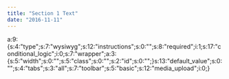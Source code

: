 ```yaml
---
title: "Section 1 Text"
date: "2016-11-11"
---
```


a:9:{s:4:"type";s:7:"wysiwyg";s:12:"instructions";s:0:"";s:8:"required";i:1;s:17:"conditional\_logic";i:0;s:7:"wrapper";a:3:{s:5:"width";s:0:"";s:5:"class";s:0:"";s:2:"id";s:0:"";}s:13:"default\_value";s:0:"";s:4:"tabs";s:3:"all";s:7:"toolbar";s:5:"basic";s:12:"media\_upload";i:0;}
